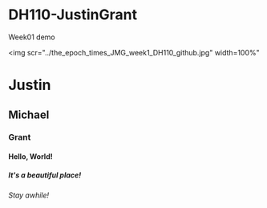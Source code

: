 # DH110-JustinGrant
Week01 demo

<img scr="../the_epoch_times_JMG_week1_DH110_github.jpg" width=100%"
# Justin
## Michael
### Grant
#### Hello, World!
##### It's a beautiful place!
###### Stay awhile!

